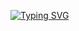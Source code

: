 <!--[![Typing SVG](https://readme-typing-svg.demolab.com?font=Fira+Code&pause=1000&width=435&lines=Hey!+I'm+Harsha%3E%3E;Welcome+to+my+Github!)](https://git.io/typing-svg)-->

<!--
**Deva-Harsha-Sai/Deva-Harsha-Sai** is a ✨ _special_ ✨ repository because its `README.md` (this file) appears on your GitHub profile.

Here are some ideas to get you started:

- 🔭 I’m currently working on ...
- 🌱 I’m currently learning ...
- 👯 I’m looking to collaborate on ...
- 🤔 I’m looking for help with ...
- 💬 Ask me about ...
- 📫 How to reach me: ...
- 😄 Pronouns: ...
- ⚡ Fun fact: ...
-->
[![Typing SVG](https://readme-typing-svg.demolab.com?font=Fira+Code&pause=1000&width=700&lines=Welcome+to+my+Github!%3E%3E;Visit+'Deva-Harsha-Sai/ML'+for+Machine+Learning+Projects)](https://git.io/typing-svg)
